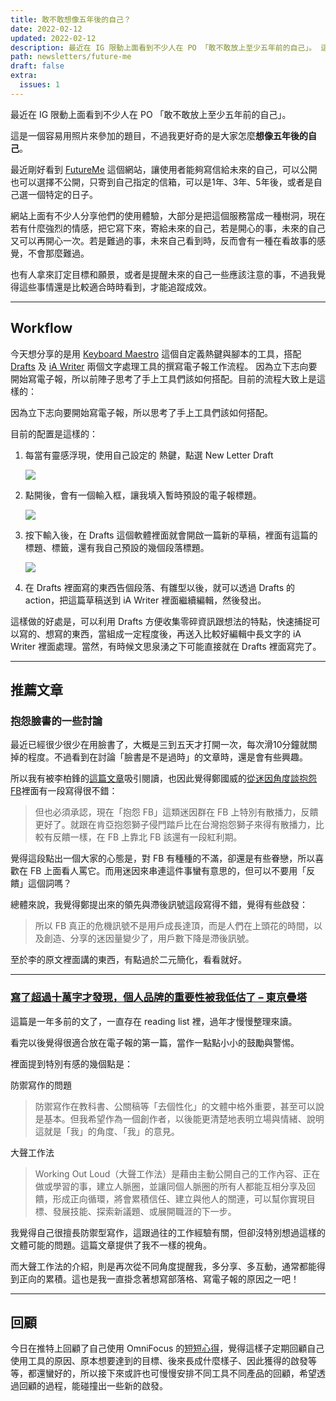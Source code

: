 ```yaml
---
title: 敢不敢想像五年後的自己？
date: 2022-02-12
updated: 2022-02-12
description: 最近在 IG 限動上面看到不少人在 PO 「敢不敢放上至少五年前的自己」。 這是一個容易用照片來參加的題目，不過我更好奇的是大家怎麼想像五年後的自己。 
path: newsletters/future-me
draft: false
extra:
  issues: 1
---
```


最近在 IG 限動上面看到不少人在 PO 「敢不敢放上至少五年前的自己」。

這是一個容易用照片來參加的題目，不過我更好奇的是大家怎麼**想像五年後的自己**。

最近剛好看到 [FutureMe](https://www.futureme.org) 這個網站，讓使用者能夠寫信給未來的自己，可以公開也可以選擇不公開，只寄到自己指定的信箱，可以是1年、3年、5年後，或者是自己選一個特定的日子。

網站上面有不少人分享他們的使用體驗，大部分是把這個服務當成一種樹洞，現在若有什麼強烈的情感，把它寫下來，寄給未來的自己，若是開心的事，未來的自己又可以再開心一次。若是難過的事，未來自己看到時，反而會有一種在看故事的感覺，不會那麼難過。

也有人拿來訂定目標和願景，或者是提醒未來的自己一些應該注意的事，不過我覺得這些事情還是比較適合時時看到，才能追蹤成效。

<!-- more -->

---

## Workflow

今天想分享的是用 [Keyboard Maestro](https://www.keyboardmaestro.com/main/) 這個自定義熱鍵與腳本的工具，搭配 [Drafts](https://getdrafts.com) 及 [iA Writer](https://ia.net/writer) 兩個文字處理工具的撰寫電子報工作流程。
因為立下志向要開始寫電子報，所以前陣子思考了手上工具們該如何搭配。目前的流程大致上是這樣的：

因為立下志向要開始寫電子報，所以思考了手上工具們該如何搭配。

目前的配置是這樣的：

1. 每當有靈感浮現，使用自己設定的  熱鍵，點選 New Letter Draft

	![](https://pinchlime-screenshots.s3.ap-northeast-1.amazonaws.com/new-letter-draft_2fbmMC.webp)

2. 點開後，會有一個輸入框，讓我填入暫時預設的電子報標題。

	![](https://pinchlime-screenshots.s3.ap-northeast-1.amazonaws.com/new-letter-title_zfJy40.webp)


3. 按下輸入後，在 Drafts 這個軟體裡面就會開啟一篇新的草稿，裡面有這篇的標題、標籤，還有我自己預設的幾個段落標題。

	![](https://pinchlime-screenshots.s3.ap-northeast-1.amazonaws.com/new-letter-template_1TcPIf.webp)

4. 在 Drafts 裡面寫的東西告個段落、有雛型以後，就可以透過 Drafts 的 action，把這篇草稿送到 iA Writer 裡面繼續編輯，然後發出。

這樣做的好處是，可以利用 Drafts 方便收集零碎資訊跟想法的特點，快速捕捉可以寫的、想寫的東西，當組成一定程度後，再送入比較好編輯中長文字的 iA Writer 裡面處理。當然，有時候文思泉湧之下可能直接就在 Drafts 裡面寫完了。

---

## 推薦文章

### 抱怨臉書的一些討論

最近已經很少很少在用臉書了，大概是三到五天才打開一次，每次滑10分鐘就關掉的程度。不過看到在討論「臉書是不是過時」的文章時，還是會有些興趣。

所以我有被李柏鋒的[這篇文章](https://www.facebook.com/firefly88/posts/10159947875004375)吸引閱讀，也因此覺得鄭國威的[從迷因角度談抱怨FB](https://pansci.asia/post-review/%e5%be%9e%e8%bf%b7%e5%9b%a0%e8%a7%92%e5%ba%a6%e8%ab%87%e6%8a%b1%e6%80%a8fb)裡面有一段寫得很不錯：

> 但也必須承認，現在「抱怨 FB」這類迷因群在 FB 上特別有散播力，反饋更好了。就跟在肯亞抱怨獅子侵門踏戶比在台灣抱怨獅子來得有散播力，比較有反饋一樣，在 FB 上靠北 FB 該還有一段紅利期。

覺得這段點出一個大家的心態是，對 FB 有種種的不滿，卻還是有些眷戀，所以喜歡在 FB 上面看人罵它。而用迷因來串連這件事蠻有意思的，但可以不要用「反饋」這個詞嗎？

總體來說，我覺得鄭提出來的領先與滯後訊號這段寫得不錯，覺得有些啟發：

> 所以 FB 真正的危機訊號不是用戶成長達頂，而是人們在上頭花的時間，以及創造、分享的迷因量變少了，用戶數下降是滯後訊號。

至於李的原文裡面講的東西，有點過於二元簡化，看看就好。

---

### [寫了超過十萬字才發現，個人品牌的重要性被我低估了 – 東京疊塔](https://leafwind.tw/2020/12/24/underestimated-personal-brand/)

這篇是一年多前的文了，一直存在 reading list 裡，過年才慢慢整理來讀。

看完以後覺得很適合放在電子報的第一篇，當作一點點小小的鼓勵與警惕。

裡面提到特別有感的幾個點是：

防禦寫作的問題
> 防禦寫作在教科書、公關稿等「去個性化」的文體中格外重要，甚至可以說是基本。但我希望作為一個創作者，以後能更清楚地表明立場與情緒、說明這就是「我」的角度、「我」的意見。

大聲工作法
> Working Out Loud（大聲工作法）是藉由主動公開自己的工作內容、正在做或學習的事，建立人脈圈，並讓同個人脈圈的所有人都能互相分享及回饋，形成正向循環，將會累積信任、建立與他人的關連，可以幫你實現目標、發展技能、探索新議題、或展開職涯的下一步。

我覺得自己很擅長防禦型寫作，這跟過往的工作經驗有關，但卻沒特別想過這樣的文體可能的問題。這篇文章提供了我不一樣的視角。

而大聲工作法的介紹，則是再次從不同角度提醒我，多分享、多互動，通常都能得到正向的累積。這也是我一直掛念著想寫部落格、寫電子報的原因之一吧！

---

## 回顧

今日在推特上回顧了自己使用 OmniFocus 的[短短心得](https://twitter.com/WuPingJu/status/1492329556878921730)，覺得這樣子定期回顧自己使用工具的原因、原本想要達到的目標、後來長成什麼樣子、因此獲得的啟發等等，都還蠻好的，所以接下來或許也可慢慢安排不同工具不同產品的回顧，希望透過回顧的過程，能碰撞出一些新的啟發。